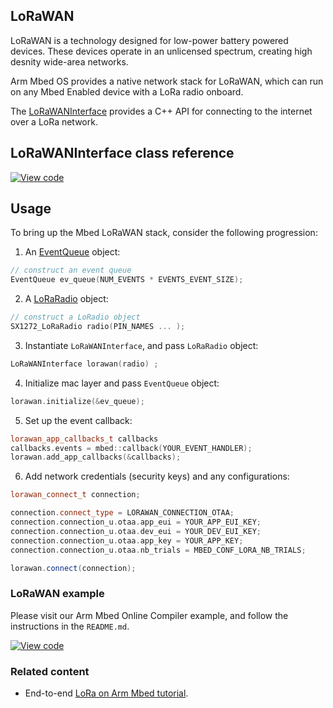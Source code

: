 <h2 id="lorawan-api">LoRaWAN</h2>

LoRaWAN is a technology designed for low-power battery powered devices. These devices operate in an unlicensed spectrum, creating high desnity wide-area networks.

Arm Mbed OS provides a native network stack for LoRaWAN, which can run on any Mbed Enabled device with a LoRa radio onboard. 

The [LoRaWANInterface](https://os-doc-builder.test.mbed.com/docs/development/mbed-os-api-doxy/class_lo_ra_w_a_n_interface.html) provides a C++ API for connecting to the internet over a LoRa network.

## LoRaWANInterface class reference

[![View code](https://www.mbed.com/embed/?type=library)](http://os-doc-builder.test.mbed.com/docs/development/mbed-os-api-doxy/class_lo_ra_w_a_n_interface.html)

## Usage

To bring up the Mbed LoRaWAN stack, consider the following progression: 

1) An [EventQueue](https://os-doc-builder.test.mbed.com/docs/development/reference/eventqueue.html) object: 

```cpp
// construct an event queue 
EventQueue ev_queue(NUM_EVENTS * EVENTS_EVENT_SIZE);
```

2) A [LoRaRadio](https://os-doc-builder.test.mbed.com/docs/development/reference/loraradio-api.html) object:

```CPP
// construct a LoRadio object
SX1272_LoRaRadio radio(PIN_NAMES ... );
```

3) Instantiate `LoRaWANInterface`, and pass `LoRaRadio` object:

```CPP
LoRaWANInterface lorawan(radio) ;
``` 

4) Initialize mac layer and pass `EventQueue` object:

```CPP
lorawan.initialize(&ev_queue);
```

5) Set up the event callback:

```cpp
lorawan_app_callbacks_t callbacks
callbacks.events = mbed::callback(YOUR_EVENT_HANDLER);
lorawan.add_app_callbacks(&callbacks);
```

6) Add network credentials (security keys) and any configurations:

```CPP
lorawan_connect_t connection;

connection.connect_type = LORAWAN_CONNECTION_OTAA;
connection.connection_u.otaa.app_eui = YOUR_APP_EUI_KEY;
connection.connection_u.otaa.dev_eui = YOUR_DEV_EUI_KEY;
connection.connection_u.otaa.app_key = YOUR_APP_KEY;
connection.connection_u.otaa.nb_trials = MBED_CONF_LORA_NB_TRIALS;

lorawan.connect(connection);
``` 

### LoRaWAN example

Please visit our Arm Mbed Online Compiler example, and follow the instructions in the `README.md`.

[![View code](https://www.mbed.com/embed/?url=https://os.mbed.com/teams/mbed-os-examples/code/mbed-os-example-lorawan/)](https://os.mbed.com/teams/mbed-os-examples/code/mbed-os-example-lorawan/file/dc95ac6d6d4e/main.cpp)

### Related content

- End-to-end [LoRa on Arm Mbed tutorial](https://docs.mbed.com/docs/lora-with-mbed/en/latest/).
